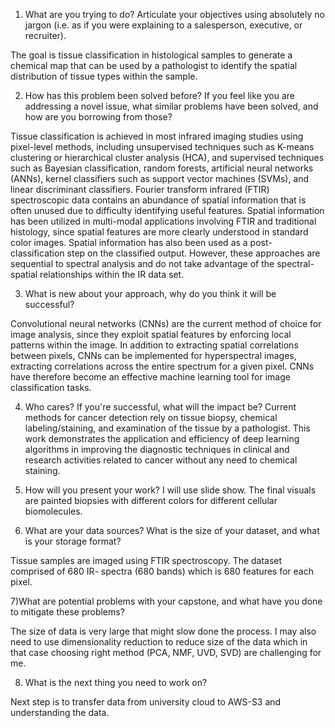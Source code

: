 

1) What are you trying to do? Articulate your objectives using absolutely no jargon (i.e. as if you were explaining to a salesperson, executive, or recruiter).

The goal is tissue classification in histological samples to generate a chemical map that can be used by a pathologist to identify the spatial distribution of tissue types within the sample. 

2) How has this problem been solved before? If you feel like you are addressing a novel issue, what similar problems have been solved, and how are you borrowing from those?

Tissue classification is achieved in most infrared imaging studies using pixel-level methods, including unsupervised techniques such as K-means clustering or hierarchical cluster analysis (HCA), and supervised techniques such as Bayesian classification, random forests, artificial neural networks (ANNs), kernel classifiers such as support vector machines (SVMs), and linear discriminant classifiers. Fourier transform infrared (FTIR) spectroscopic data contains an abundance of spatial information that is often unused due to difficulty identifying useful features. Spatial information has been utilized in multi-modal applications involving FTIR and traditional histology, since spatial features are more clearly understood in standard color images. Spatial information has also been used as a post-classification step on the classified output. However, these approaches are sequential to spectral analysis and do not take advantage of the spectral-spatial relationships within the IR data set.

3) What is new about your approach, why do you think it will be successful?

Convolutional neural networks (CNNs) are the current method of choice for image analysis, since they exploit spatial features by enforcing local patterns within the image. In addition to extracting spatial correlations between pixels, CNNs can be implemented for hyperspectral images, extracting correlations across the entire spectrum for a given pixel. CNNs have therefore become an effective machine learning tool for image classification tasks. 



4)	Who cares? If you're successful, what will the impact be?
Current methods for cancer detection rely on tissue biopsy, chemical labeling/staining, and examination of the tissue by a pathologist. This work demonstrates the application and efficiency of deep learning algorithms in improving the diagnostic techniques in clinical and research activities related to cancer without any need to chemical staining. 


5) How will you present your work?
I will use slide show. The final visuals are painted biopsies with different colors for different cellular biomolecules.


6) What are your data sources? What is the size of your dataset, and what is your storage format?

Tissue samples are imaged using FTIR spectroscopy. The dataset comprised of 680 IR- spectra (680 bands) which is 680 features for each pixel. 


7)What are potential problems with your capstone, and what have you done to mitigate these problems?

The size of data is very large that might slow done the process. I may also need to use dimensionality reduction to reduce size of the data which in that case choosing right method (PCA, NMF, UVD, SVD) are challenging for me. 

8) What is the next thing you need to work on?

Next step is to transfer data from university cloud to AWS-S3 and understanding the data.  




